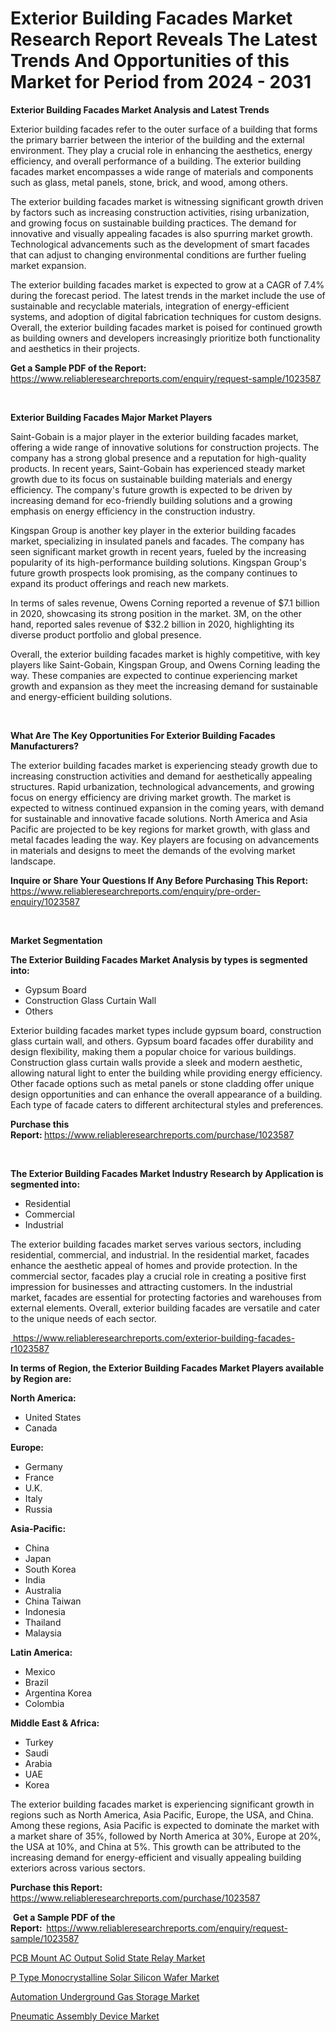 <p><h1>Exterior Building Facades Market Research Report Reveals The Latest Trends And Opportunities of this Market for Period from 2024 - 2031</h1></p><p><strong>Exterior Building Facades Market Analysis and Latest Trends</strong></p>
<p><p>Exterior building facades refer to the outer surface of a building that forms the primary barrier between the interior of the building and the external environment. They play a crucial role in enhancing the aesthetics, energy efficiency, and overall performance of a building. The exterior building facades market encompasses a wide range of materials and components such as glass, metal panels, stone, brick, and wood, among others.</p><p>The exterior building facades market is witnessing significant growth driven by factors such as increasing construction activities, rising urbanization, and growing focus on sustainable building practices. The demand for innovative and visually appealing facades is also spurring market growth. Technological advancements such as the development of smart facades that can adjust to changing environmental conditions are further fueling market expansion.</p><p>The exterior building facades market is expected to grow at a CAGR of 7.4% during the forecast period. The latest trends in the market include the use of sustainable and recyclable materials, integration of energy-efficient systems, and adoption of digital fabrication techniques for custom designs. Overall, the exterior building facades market is poised for continued growth as building owners and developers increasingly prioritize both functionality and aesthetics in their projects.</p></p>
<p><strong>Get a Sample PDF of the Report:&nbsp;</strong> <a href="https://www.reliableresearchreports.com/enquiry/request-sample/1023587">https://www.reliableresearchreports.com/enquiry/request-sample/1023587</a></p>
<p>&nbsp;</p>
<p><strong>Exterior Building Facades Major Market Players</strong></p>
<p><p>Saint-Gobain is a major player in the exterior building facades market, offering a wide range of innovative solutions for construction projects. The company has a strong global presence and a reputation for high-quality products. In recent years, Saint-Gobain has experienced steady market growth due to its focus on sustainable building materials and energy efficiency. The company's future growth is expected to be driven by increasing demand for eco-friendly building solutions and a growing emphasis on energy efficiency in the construction industry.</p><p>Kingspan Group is another key player in the exterior building facades market, specializing in insulated panels and facades. The company has seen significant market growth in recent years, fueled by the increasing popularity of its high-performance building solutions. Kingspan Group's future growth prospects look promising, as the company continues to expand its product offerings and reach new markets.</p><p>In terms of sales revenue, Owens Corning reported a revenue of $7.1 billion in 2020, showcasing its strong position in the market. 3M, on the other hand, reported sales revenue of $32.2 billion in 2020, highlighting its diverse product portfolio and global presence.</p><p>Overall, the exterior building facades market is highly competitive, with key players like Saint-Gobain, Kingspan Group, and Owens Corning leading the way. These companies are expected to continue experiencing market growth and expansion as they meet the increasing demand for sustainable and energy-efficient building solutions.</p></p>
<p>&nbsp;</p>
<p><strong>What Are The Key Opportunities For Exterior Building Facades Manufacturers?</strong></p>
<p><p>The exterior building facades market is experiencing steady growth due to increasing construction activities and demand for aesthetically appealing structures. Rapid urbanization, technological advancements, and growing focus on energy efficiency are driving market growth. The market is expected to witness continued expansion in the coming years, with demand for sustainable and innovative facade solutions. North America and Asia Pacific are projected to be key regions for market growth, with glass and metal facades leading the way. Key players are focusing on advancements in materials and designs to meet the demands of the evolving market landscape.</p></p>
<p><strong>Inquire or Share Your Questions If Any Before Purchasing This Report:</strong> <a href="https://www.reliableresearchreports.com/enquiry/pre-order-enquiry/1023587">https://www.reliableresearchreports.com/enquiry/pre-order-enquiry/1023587</a></p>
<p>&nbsp;</p>
<p><strong>Market Segmentation</strong></p>
<p><strong>The Exterior Building Facades Market Analysis by types is segmented into:</strong></p>
<p><ul><li>Gypsum Board</li><li>Construction Glass Curtain Wall</li><li>Others</li></ul></p>
<p><p>Exterior building facades market types include gypsum board, construction glass curtain wall, and others. Gypsum board facades offer durability and design flexibility, making them a popular choice for various buildings. Construction glass curtain walls provide a sleek and modern aesthetic, allowing natural light to enter the building while providing energy efficiency. Other facade options such as metal panels or stone cladding offer unique design opportunities and can enhance the overall appearance of a building. Each type of facade caters to different architectural styles and preferences.</p></p>
<p><strong>Purchase this Report:&nbsp;</strong><a href="https://www.reliableresearchreports.com/purchase/1023587">https://www.reliableresearchreports.com/purchase/1023587</a></p>
<p>&nbsp;</p>
<p><strong>The Exterior Building Facades Market Industry Research by Application is segmented into:</strong></p>
<p><ul><li>Residential</li><li>Commercial</li><li>Industrial</li></ul></p>
<p><p>The exterior building facades market serves various sectors, including residential, commercial, and industrial. In the residential market, facades enhance the aesthetic appeal of homes and provide protection. In the commercial sector, facades play a crucial role in creating a positive first impression for businesses and attracting customers. In the industrial market, facades are essential for protecting factories and warehouses from external elements. Overall, exterior building facades are versatile and cater to the unique needs of each sector.</p></p>
<p><a href="https://www.reliableresearchreports.com/exterior-building-facades-r1023587">&nbsp;https://www.reliableresearchreports.com/exterior-building-facades-r1023587</a></p>
<p><strong>In terms of Region, the Exterior Building Facades Market Players available by Region are:</strong></p>
<p>
    <p> <strong> North America: </strong>
        <ul>
            <li>United States</li>
            <li>Canada</li>
        </ul>
        </p> 
    <p> <strong> Europe: </strong>
        <ul>
            <li>Germany</li>
            <li>France</li>
            <li>U.K.</li>
            <li>Italy</li>
            <li>Russia</li>
        </ul>
        </p> 
    <p> <strong> Asia-Pacific: </strong>
        <ul>
            <li>China</li>
            <li>Japan</li>
            <li>South Korea</li>
            <li>India</li>
            <li>Australia</li>
            <li>China Taiwan</li>
            <li>Indonesia</li>
            <li>Thailand</li>
            <li>Malaysia</li>
        </ul>
        </p> 
    <p> <strong> Latin America: </strong>
        <ul>
            <li>Mexico</li>
            <li>Brazil</li>
            <li>Argentina Korea</li>
            <li>Colombia</li>
        </ul>
        </p> 
    <p> <strong> Middle East & Africa: </strong>
        <ul>
            <li>Turkey</li>
            <li>Saudi</li>
            <li>Arabia</li>
            <li>UAE</li>
            <li>Korea</li>
        </ul>
    </p>
    </p>
<p><p>The exterior building facades market is experiencing significant growth in regions such as North America, Asia Pacific, Europe, the USA, and China. Among these regions, Asia Pacific is expected to dominate the market with a market share of 35%, followed by North America at 30%, Europe at 20%, the USA at 10%, and China at 5%. This growth can be attributed to the increasing demand for energy-efficient and visually appealing building exteriors across various sectors.</p></p>
<p><strong>Purchase this Report: </strong><a href="https://www.reliableresearchreports.com/purchase/1023587">https://www.reliableresearchreports.com/purchase/1023587</a></p>
<p>&nbsp;<strong>Get a Sample PDF of the Report:&nbsp;&nbsp;</strong><a href="https://www.reliableresearchreports.com/enquiry/request-sample/1023587">https://www.reliableresearchreports.com/enquiry/request-sample/1023587</a></p>
<p><strong></strong></p>
<p><p><a href="https://www.linkedin.com/pulse/pcb-mount-ac-output-solid-state-relay-market-insight-trends-ksopf">PCB Mount AC Output Solid State Relay Market</a></p><p><a href="https://www.linkedin.com/pulse/p-type-monocrystalline-solar-silicon-wafer-market-research-qennf">P Type Monocrystalline Solar Silicon Wafer Market</a></p><p><a href="https://github.com/susanjprice2023/Market-Research-Report-List-1/blob/main/automation-underground-gas-storage-market.md">Automation Underground Gas Storage Market</a></p><p><a href="https://github.com/ElmoRunolfsson2023/Market-Research-Report-List-1/blob/main/pneumatic-assembly-device-market.md">Pneumatic Assembly Device Market</a></p></p>